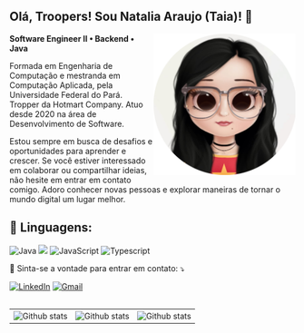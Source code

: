 ## Olá, Troopers! Sou <strong>Natalia Araujo (Taia)</strong>! 👋

<img src="https://github.com/nataliaaraujo-hotmart/nataliaaraujo-hotmart/blob/main/img/avatarTaia.png" alt="ilustração de um computador" min-width="250px" max-width="250px" width="250px" align="right">

<p align="left"> 
  <strong>Software Engineer II • Backend • Java</strong>

  Formada em Engenharia de Computação e mestranda em Computação Aplicada, pela Universidade Federal do Pará. Tropper da Hotmart Company. Atuo desde 2020 na área de Desenvolvimento de Software. 

  Estou sempre em busca de desafios e oportunidades para aprender e crescer. Se você estiver interessado em colaborar ou compartilhar ideias, não hesite em entrar em contato comigo. Adoro conhecer novas pessoas e explorar maneiras de tornar o mundo digital um lugar melhor.


<h2 align="left">
 🦄 Linguagens:
</h2>

![Java](https://img.shields.io/badge/Java-ED8B00?style=for-the-badge&logo=java&logoColor=white)
<img src="https://img.shields.io/badge/Python-3776AB?style=for-the-badge&logo=python&logoColor=white"/>
![JavaScript](https://img.shields.io/badge/JavaScript-F7DF1E?style=for-the-badge&logo=javascript&logoColor=black)
![Typescript](https://img.shields.io/badge/TypeScript-007ACC?style=for-the-badge&logo=typescript&logoColor=white)


<p align="left">
  💌 Sinta-se a vontade para entrar em contato: ⤵️
</p>

<a href="https://www.linkedin.com/in/taiaraujo/" title="LinkedIn" target="_blank">
<img src="https://img.shields.io/badge/LinkedIn-0077B5?style=for-the-badge&logo=linkedin&logoColor=white" alt="LinkedIn"/></a>

<a href="taiaraujo20@gmail.com" title="Gmail" target="_blank">
<img src="https://img.shields.io/badge/Gmail-EA4335.svg?&style=for-the-badge&logo=Gmail&logoColor=white" alt="Gmail"/></a>

<br>
<br>
<table>
  <tr>
    <td>
      <img
        align="center"
        src="https://github-readme-stats.vercel.app/api?username=nataliaaraujo-hotmart&theme=dark&hide_border=false&include_all_commits=true&count_private=true"
        alt="Github stats"
      />
    </td>
    <td>
      <img
        align="center"
        src="https://github-readme-stats.vercel.app/api/top-langs/?username=nataliaaraujo-hotmart&theme=dark&hide_border=false&include_all_commits=true&count_private=true&layout=compact"
        alt="Github stats"
      />
    </td>
    <td>
      <img
        align="center"
        src="https://github-readme-streak-stats.herokuapp.com/?user=nataliaaraujo-hotmart&theme=dark&hide_border=false"
        alt="Github stats"
      />
    </td>
  </tr>
</table>
